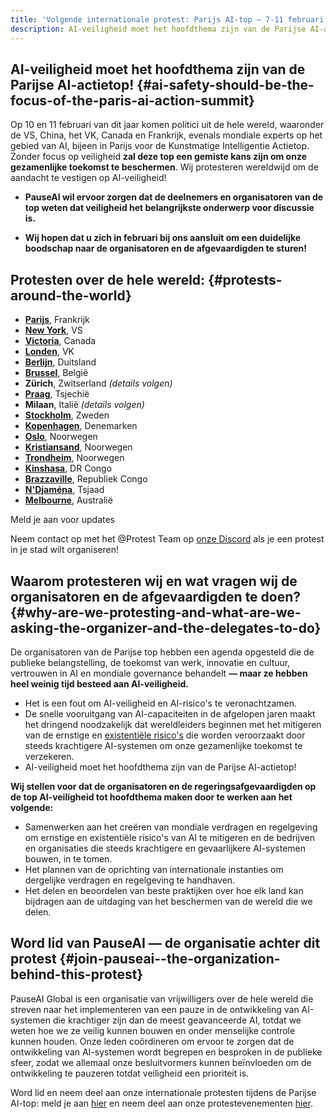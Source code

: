 ```yaml
---
title: 'Volgende internationale protest: Parijs AI-top — 7-11 februari'
description: AI-veiligheid moet het hoofdthema zijn van de Parijse AI-actietop!
---
```


<script>
    import LumaSignup from '$lib/components/LumaSignup.svelte'
</script>

## AI-veiligheid moet het hoofdthema zijn van de Parijse AI-actietop! {#ai-safety-should-be-the-focus-of-the-paris-ai-action-summit}

Op 10 en 11 februari van dit jaar komen politici uit de hele wereld, waaronder de VS, China, het VK, Canada en Frankrijk, evenals mondiale experts op het gebied van AI, bijeen in Parijs voor de Kunstmatige Intelligentie Actietop. Zonder focus op veiligheid **zal deze top een gemiste kans zijn om onze gezamenlijke toekomst te beschermen**. Wij protesteren wereldwijd om de aandacht te vestigen op AI-veiligheid!

- **PauseAI wil ervoor zorgen dat de deelnemers en organisatoren van de top weten dat veiligheid het belangrijkste onderwerp voor discussie is.**

- **Wij hopen dat u zich in februari bij ons aansluit om een duidelijke boodschap naar de organisatoren en de afgevaardigden te sturen!**

## Protesten over de hele wereld: {#protests-around-the-world}

- [**Parijs**](https://lu.ma/vo3354ab), Frankrijk
- [**New York**](https://lu.ma/user/pauseainyc), VS
- [**Victoria**](https://lu.ma/azbyo7ik), Canada
- [**Londen**](https://lu.ma/0h69asxw), VK
- [**Berlijn**](https://lu.ma/7sjdot1d), Duitsland
- [**Brussel**](https://lu.ma/sudbttnx), België
- **Zürich**, Zwitserland _(details volgen)_
- [**Praag**](https://lu.ma/6t4fmgw0), Tsjechië
- **Milaan**, Italië _(details volgen)_
- [**Stockholm**](https://www.facebook.com/events/1844597859610851), Zweden
- [**Kopenhagen**](https://fb.me/e/6kJob0cvU), Denemarken
- [**Oslo**](https://lu.ma/iazbqzr1), Noorwegen
- [**Kristiansand**](https://lu.ma/kla08ott), Noorwegen
- [**Trondheim**](https://lu.ma/w5cxxfuq), Noorwegen
- [**Kinshasa**](https://lu.ma/9l5fif4e), DR Congo
- [**Brazzaville**](https://lu.ma/jhhimjt3), Republiek Congo
- [**N'Djaména**](https://lu.ma/amtxwy69), Tsjaad
- [**Melbourne**](https://lu.ma/hnzqf46d), Australië

<LumaSignup eventId="evt-OEM90n9MAvb8JTx">
    Meld je aan voor updates
</LumaSignup>

Neem contact op met het @Protest Team op [onze Discord](https://discord.gg/9MN5yhNR3K) als je een protest in je stad wilt organiseren!

## Waarom protesteren wij en wat vragen wij de organisatoren en de afgevaardigden te doen? {#why-are-we-protesting-and-what-are-we-asking-the-organizer-and-the-delegates-to-do}

De organisatoren van de Parijse top hebben een agenda opgesteld die de publieke belangstelling, de toekomst van werk, innovatie en cultuur, vertrouwen in AI en mondiale governance behandelt **— maar ze hebben heel weinig tijd besteed aan AI-veiligheid.**

- Het is een fout om AI-veiligheid en AI-risico's te veronachtzamen.
- De snelle vooruitgang van AI-capaciteiten in de afgelopen jaren maakt het dringend noodzakelijk dat wereldleiders beginnen met het mitigeren van de ernstige en [existentiële risico's](https://www.safe.ai/work/statement-on-ai-risk) die worden veroorzaakt door steeds krachtigere AI-systemen om onze gezamenlijke toekomst te verzekeren.
- AI-veiligheid moet het hoofdthema zijn van de Parijse AI-actietop!

**Wij stellen voor dat de organisatoren en de regeringsafgevaardigden op de top AI-veiligheid tot hoofdthema maken door te werken aan het volgende:**

- Samenwerken aan het creëren van mondiale verdragen en regelgeving om ernstige en existentiële risico's van AI te mitigeren en de bedrijven en organisaties die steeds krachtigere en gevaarlijkere AI-systemen bouwen, in te tomen.
- Het plannen van de oprichting van internationale instanties om dergelijke verdragen en regelgeving te handhaven.
- Het delen en beoordelen van beste praktijken over hoe elk land kan bijdragen aan de uitdaging van het beschermen van de wereld die we delen.

## Word lid van PauseAI — de organisatie achter dit protest {#join-pauseai--the-organization-behind-this-protest}

PauseAI Global is een organisatie van vrijwilligers over de hele wereld die streven naar het implementeren van een pauze in de ontwikkeling van AI-systemen die krachtiger zijn dan de meest geavanceerde AI, totdat we weten hoe we ze veilig kunnen bouwen en onder menselijke controle kunnen houden.
Onze leden coördineren om ervoor te zorgen dat de ontwikkeling van AI-systemen wordt begrepen en besproken in de publieke sfeer, zodat we allemaal onze besluitvormers kunnen beïnvloeden om de ontwikkeling te pauzeren totdat veiligheid een prioriteit is.

Word lid en neem deel aan onze internationale protesten tijdens de Parijse AI-top: meld je aan [hier](https://pauseai.info/join) en neem deel aan onze protestevenementen [hier](https://lu.ma/PauseAI).
